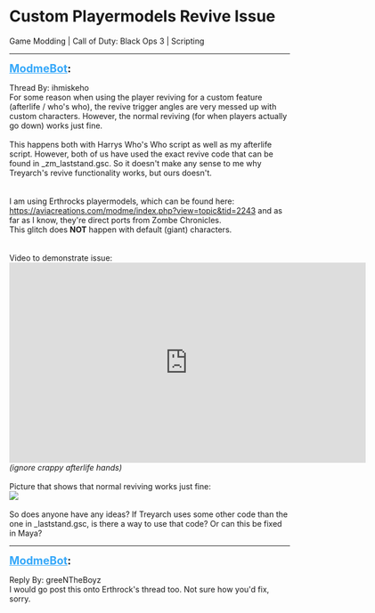 # Custom Playermodels Revive Issue
Game Modding | Call of Duty: Black Ops 3 | Scripting

---
<strong style="font-size: 1.4em;"><span style="text-decoration: underline;text-decoration-color: #34a7f9;"><span style="color:#34a7f9;">ModmeBot</span></span>:</strong>

<p>Thread By: ihmiskeho<br />For some reason when using the player reviving for a custom feature (afterlife / who&#39;s who), the revive trigger angles are very messed up with custom characters. However, the normal reviving (for when players actually go down) works just fine.<br /> <br />This happens both with Harrys Who&#39;s Who script as well as my afterlife script. However, both of us have used the exact revive code that can be found in _zm_laststand.gsc. So it doesn&#39;t make any sense to me why Treyarch&#39;s revive functionality works, but ours doesn&#39;t.<br /> <br /> <br />I am using Erthrocks playermodels, which can be found here: <a href="https://aviacreations.com/modme/index.php?view=topic&tid=2243">https://aviacreations.com/modme/index.php?view=topic&amp;tid=2243</a> and as far as I know, they&#39;re direct ports from Zombe Chronicles.<br />This glitch does <strong>NOT</strong> happen with default (giant) characters.<br /> <br /> <br />Video to demonstrate issue:<br /><iframe type="text/html" width="640" height="360" src="https://www.youtube.com/embed/b-XwT6ONhCw" frameborder="0"></iframe><br /><em>(ignore crappy afterlife hands)</em><br /> <br />Picture that shows that normal reviving works just fine:<br /><img style="max-width: 500px;" src="https://i.imgur.com/sjWfMeI.jpg"><br /> <br />So does anyone have any ideas? If Treyarch uses some other code than the one in _laststand.gsc, is there a way to use that code? Or can this be fixed in Maya?</p>

---
<strong style="font-size: 1.4em;"><span style="text-decoration: underline;text-decoration-color: #34a7f9;"><span style="color:#34a7f9;">ModmeBot</span></span>:</strong>

<p>Reply By: greeNTheBoyz<br />I would go post this onto Erthrock&#39;s thread too. Not sure how you&#39;d fix, sorry.</p>
